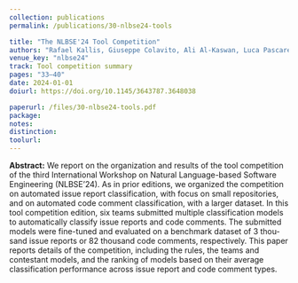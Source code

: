 ```yaml
---
collection: publications
permalink: /publications/30-nlbse24-tools

title: "The NLBSE'24 Tool Competition"
authors: "Rafael Kallis, Giuseppe Colavito, Ali Al-Kaswan, Luca Pascarella, **Oscar Chaparro**, and Pooja Rani"
venue_key: "nlbse24"
track: Tool competition summary
pages: "33–40"
date: 2024-01-01
doiurl: https://doi.org/10.1145/3643787.3648038

paperurl: /files/30-nlbse24-tools.pdf
package: 
notes: 
distinction: 
toolurl: 
---
```


**Abstract:** We report on the organization and results of the tool competition of the third International Workshop on Natural Language-based Software Engineering (NLBSE’24). As in prior editions, we organized the competition on automated issue report classification, with focus on small repositories, and on automated code comment classification, with a larger dataset. In this tool competition edition, six teams submitted multiple classification models to automatically classify issue reports and code comments. The submitted models were fine-tuned and evaluated on a benchmark dataset of 3 thou- sand issue reports or 82 thousand code comments, respectively. This paper reports details of the competition, including the rules, the teams and contestant models, and the ranking of models based on their average classification performance across issue report and code comment types.